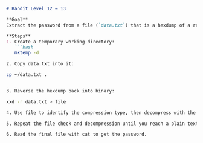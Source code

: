 
```markdown
# Bandit Level 12 → 13

**Goal**  
Extract the password from a file (`data.txt`) that is a hexdump of a repeatedly compressed file.

**Steps**  
1. Create a temporary working directory:  
   ```bash
   mktemp -d

2. Copy data.txt into it:

cp ~/data.txt .


3. Reverse the hexdump back into binary:

xxd -r data.txt > file

4. Use file to identify the compression type, then decompress with the correct tool (gzip, bzip2, tar, etc.).

5. Repeat the file check and decompression until you reach a plain text file.

6. Read the final file with cat to get the password.
